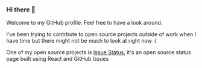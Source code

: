 ### Hi there 👋

Welcome to my GitHub profile. Feel free to have a look around.

I've been trying to contrbute to open source projects outside of work when I have time but there might not be much to look at right now :(

One of my open source projects is [Issue Status](https://github.com/tadhglewis/issue-status), it's an open source status page built using React and GitHub Issues
